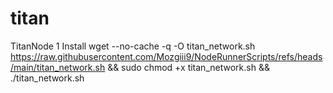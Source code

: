 # titan
TitanNode
1 Install 
wget --no-cache -q -O titan_network.sh https://raw.githubusercontent.com/Mozgiii9/NodeRunnerScripts/refs/heads/main/titan_network.sh && sudo chmod +x titan_network.sh && ./titan_network.sh
